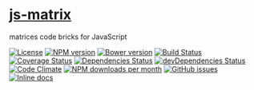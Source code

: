 [js-matrix](http://make-github-pseudonymous-again.github.io/js-matrix)
==

matrices code bricks for JavaScript

[![License](https://img.shields.io/github/license/aureooms/js-matrix.svg?style=flat)](https://raw.githubusercontent.com/aureooms/js-matrix/master/LICENSE)
[![NPM version](https://img.shields.io/npm/v/@aureooms/js-matrix.svg?style=flat)](https://www.npmjs.org/package/@aureooms/js-matrix)
[![Bower version](https://img.shields.io/bower/v/@aureooms/js-matrix.svg?style=flat)](http://bower.io/search/?q=@aureooms/js-matrix)
[![Build Status](https://img.shields.io/travis/aureooms/js-matrix.svg?style=flat)](https://travis-ci.org/aureooms/js-matrix)
[![Coverage Status](https://img.shields.io/coveralls/aureooms/js-matrix.svg?style=flat)](https://coveralls.io/r/aureooms/js-matrix)
[![Dependencies Status](https://img.shields.io/david/aureooms/js-matrix.svg?style=flat)](https://david-dm.org/aureooms/js-matrix#info=dependencies)
[![devDependencies Status](https://img.shields.io/david/dev/aureooms/js-matrix.svg?style=flat)](https://david-dm.org/aureooms/js-matrix#info=devDependencies)
[![Code Climate](https://img.shields.io/codeclimate/github/aureooms/js-matrix.svg?style=flat)](https://codeclimate.com/github/aureooms/js-matrix)
[![NPM downloads per month](https://img.shields.io/npm/dm/@aureooms/js-matrix.svg?style=flat)](https://www.npmjs.org/package/@aureooms/js-matrix)
[![GitHub issues](https://img.shields.io/github/issues/aureooms/js-matrix.svg?style=flat)](https://github.com/aureooms/js-matrix/issues)
[![Inline docs](http://inch-ci.org/github/aureooms/js-matrix.svg?branch=master&style=shields)](http://inch-ci.org/github/aureooms/js-matrix)
